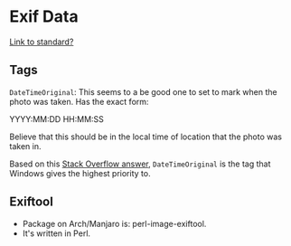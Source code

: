 # Exif Data

[Link to standard?](https://www.cipa.jp/std/documents/e/DC-X008-Translation-2019-E.pdf)

## Tags

`DateTimeOriginal`: This seems to a be good one to set to mark when the photo was taken.
Has the exact form:

YYYY:MM:DD HH:MM:SS

Believe that this should be in the local time of location that the photo was taken in.

Based on this [Stack Overflow answer](https://photo.stackexchange.com/a/69193),
`DateTimeOriginal` is the tag that Windows gives the highest priority to.

## Exiftool

- Package on Arch/Manjaro is: perl-image-exiftool.
- It's written in Perl.
